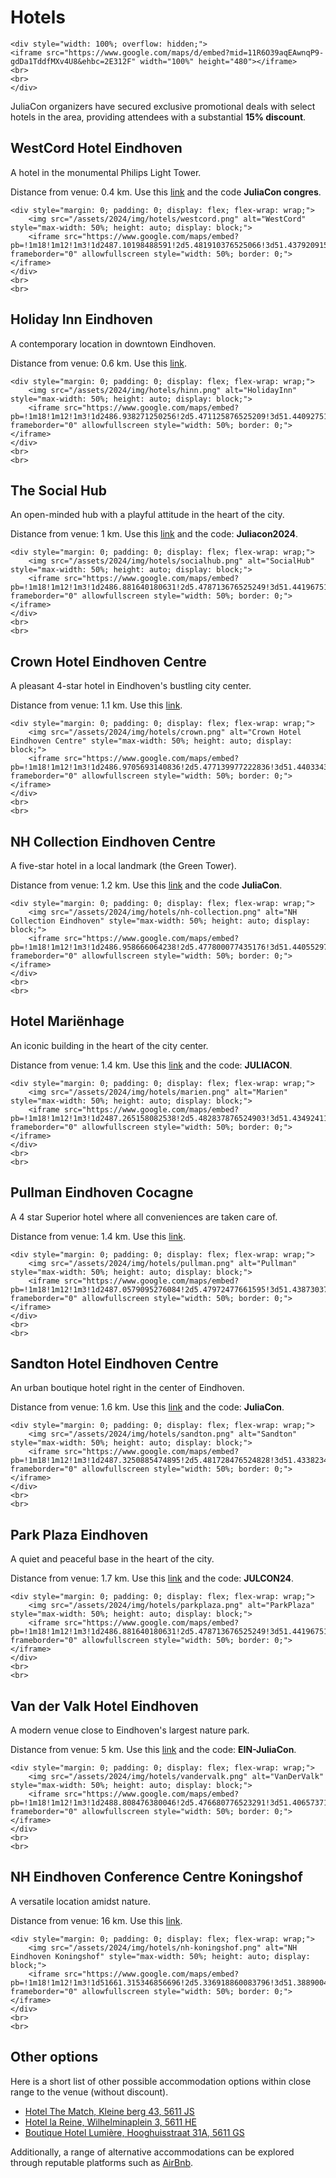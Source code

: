 
# Hotels

~~~
<div style="width: 100%; overflow: hidden;">
<iframe src="https://www.google.com/maps/d/embed?mid=11R6O39aqEAwnqP9-gdDa1TddfMXv4U8&ehbc=2E312F" width="100%" height="480"></iframe>
<br>
<br>
</div>
~~~

JuliaCon organizers have secured exclusive promotional deals with select hotels in the area, providing attendees with a substantial **15% discount**.


## WestCord Hotel Eindhoven

A hotel in the monumental Philips Light Tower.

Distance from venue: 0.4 km.
Use this [link](https://app.mews.com/distributor/159bdff3-e477-4850-bb36-b019008adf5c?mewsVoucherCode=JuliaCon%20congres)
and the code **JuliaCon congres**.

~~~
<div style="margin: 0; padding: 0; display: flex; flex-wrap: wrap;">
    <img src="/assets/2024/img/hotels/westcord.png" alt="WestCord" style="max-width: 50%; height: auto; display: block;">
    <iframe src="https://www.google.com/maps/embed?pb=!1m18!1m12!1m3!1d2487.10198488591!2d5.481910376525066!3d51.43792091577673!2m3!1f0!2f0!3f0!3m2!1i1024!2i768!4f13.1!3m3!1m2!1s0x47c6d91ad91932e3%3A0x1e7127ed0bf6fdca!2sInntel%20Hotels%20Art%20Eindhoven!5e0!3m2!1sen!2snl!4v1707503256788!5m2!1sen!2snl" frameborder="0" allowfullscreen style="width: 50%; border: 0;"></iframe>
</div>
<br>
<br>
~~~

## Holiday Inn Eindhoven

A contemporary location in downtown Eindhoven.

Distance from venue: 0.6 km.
Use this [link](https://www.ihg.com/holidayinn/hotels/us/en/eindhoven/einnl/hoteldetail?fromRedirect=true&qSrt=sBR&qIta=99801505&icdv=99801505&qSlH=EINNL&qGrpCd=C09&setPMCookies=true&qSHBrC=HI&qDest=Veldmaarschalk%20Montgomerylaan%201%2C%20Eindhoven%2C%20NL&srb_u=1).

~~~
<div style="margin: 0; padding: 0; display: flex; flex-wrap: wrap;">
    <img src="/assets/2024/img/hotels/hinn.png" alt="HolidayInn" style="max-width: 50%; height: auto; display: block;">
    <iframe src="https://www.google.com/maps/embed?pb=!1m18!1m12!1m3!1d2486.938271250256!2d5.471125876525209!3d51.44092751555729!2m3!1f0!2f0!3f0!3m2!1i1024!2i768!4f13.1!3m3!1m2!1s0x47c6d91bd72e83e7%3A0x6f70ad1ded9b534!2sHoliday%20Inn%20Eindhoven%2C%20an%20IHG%20Hotel!5e0!3m2!1sen!2snl!4v1707503273863!5m2!1sen!2snl" frameborder="0" allowfullscreen style="width: 50%; border: 0;"></iframe>
</div>
<br>
<br>
~~~

## The Social Hub

An open-minded hub with a playful attitude in the heart of the city.

Distance from venue: 1 km.
Use this [link](http://www.thesocialhub.co/Eindhoven)
and the code: **Juliacon2024**.

~~~
<div style="margin: 0; padding: 0; display: flex; flex-wrap: wrap;">
    <img src="/assets/2024/img/hotels/socialhub.png" alt="SocialHub" style="max-width: 50%; height: auto; display: block;">
    <iframe src="https://www.google.com/maps/embed?pb=!1m18!1m12!1m3!1d2486.881640180631!2d5.478713676525249!3d51.44196751548133!2m3!1f0!2f0!3f0!3m2!1i1024!2i768!4f13.1!3m3!1m2!1s0x47c6d91d017f6171%3A0xe6bcd50684a3ac31!2sThe%20Social%20Hub%20Eindhoven!5e0!3m2!1sen!2snl!4v1707503188664!5m2!1sen!2snl" frameborder="0" allowfullscreen style="width: 50%; border: 0;"></iframe>
</div>
<br>
<br>
~~~

## Crown Hotel Eindhoven Centre

A pleasant 4-star hotel in Eindhoven's bustling city center.

Distance from venue: 1.1 km.
Use this [link](https://app.mews.com/distributor/7f20943a-502c-497f-b4ff-b12300cb10b4).

~~~
<div style="margin: 0; padding: 0; display: flex; flex-wrap: wrap;">
    <img src="/assets/2024/img/hotels/crown.png" alt="Crown Hotel Eindhoven Centre" style="max-width: 50%; height: auto; display: block;">
    <iframe src="https://www.google.com/maps/embed?pb=!1m18!1m12!1m3!1d2486.9705693140836!2d5.477139977222836!3d51.440334371798095!2m3!1f0!2f0!3f0!3m2!1i1024!2i768!4f13.1!3m3!1m2!1s0x47c6d91cc5fe6a9f%3A0x7fd3bceab5801ce0!2sCrown%20Hotel%20Eindhoven!5e0!3m2!1sen!2sus!4v1709919104955!5m2!1sen!2sus" frameborder="0" allowfullscreen style="width: 50%; border: 0;"></iframe>
</div>
<br>
<br>
~~~

## NH Collection Eindhoven Centre

A five-star hotel in a local landmark (the Green Tower).

Distance from venue: 1.2 km.
Use this [link](https://www.nh-hotels.com/en/event/juliacon-cbbe) and the code **JuliaCon**.

~~~
<div style="margin: 0; padding: 0; display: flex; flex-wrap: wrap;">
    <img src="/assets/2024/img/hotels/nh-collection.png" alt="NH Collection Eindhoven" style="max-width: 50%; height: auto; display: block;">
    <iframe src="https://www.google.com/maps/embed?pb=!1m18!1m12!1m3!1d2486.958666064238!2d5.477800077435176!3d51.44055297179817!2m3!1f0!2f0!3f0!3m2!1i1024!2i768!4f13.1!3m3!1m2!1s0x47c6d91cd9e378d5%3A0x555a366b51e9107a!2sHotel%20NH%20Collection%20Eindhoven%20Centre!5e0!3m2!1sen!2sus!4v1708559202556!5m2!1sen!2sus" frameborder="0" allowfullscreen style="width: 50%; border: 0;"></iframe>
</div>
<br>
<br>
~~~

## Hotel Mariënhage

An iconic building in the heart of the city center.

Distance from venue: 1.4 km.
Use this [link](https://book.marienhage.com/nl?stay_detail%5Brateplan_id%5D=JULIACON)
and the code: **JULIACON**.

~~~
<div style="margin: 0; padding: 0; display: flex; flex-wrap: wrap;">
    <img src="/assets/2024/img/hotels/marien.png" alt="Marien" style="max-width: 50%; height: auto; display: block;">
    <iframe src="https://www.google.com/maps/embed?pb=!1m18!1m12!1m3!1d2487.265158082538!2d5.482837876524903!3d51.43492411599555!2m3!1f0!2f0!3f0!3m2!1i1024!2i768!4f13.1!3m3!1m2!1s0x47c6d8fd5f1d9565%3A0x38e3b5047de2c989!2sHotel%20Mari%C3%ABnhage%20Eindhoven!5e0!3m2!1sen!2snl!4v1707503235639!5m2!1sen!2snl" frameborder="0" allowfullscreen style="width: 50%; border: 0;"></iframe>
</div>
<br>
<br>
~~~

## Pullman Eindhoven Cocagne

A 4 star Superior hotel where all conveniences are taken care of.

Distance from venue: 1.4 km.
Use this [link](https://all.accor.com/promotions-offers/hotel-events/owm016784-001-juliacon-2024.en.shtml).

~~~
<div style="margin: 0; padding: 0; display: flex; flex-wrap: wrap;">
    <img src="/assets/2024/img/hotels/pullman.png" alt="Pullman" style="max-width: 50%; height: auto; display: block;">
    <iframe src="https://www.google.com/maps/embed?pb=!1m18!1m12!1m3!1d2487.0579095276084!2d5.47972477661595!3d51.43873037179775!2m3!1f0!2f0!3f0!3m2!1i1024!2i768!4f13.1!3m3!1m2!1s0x47c6d902be34b5c9%3A0xf35461c3ef861b2!2sPullman%20Eindhoven%20Cocagne!5e0!3m2!1sen!2sus!4v1713537279304!5m2!1sen!2sus" frameborder="0" allowfullscreen style="width: 50%; border: 0;"></iframe>
</div>
<br>
<br>
~~~

## Sandton Hotel Eindhoven Centre

An urban boutique hotel right in the center of Eindhoven.

Distance from venue: 1.6 km.
Use this [link](https://app.mews.com/distributor/dfae9dca-410f-4b42-b980-adf100e604e5?mewsVoucherCode=JuliaCon)
and the code: **JuliaCon**.

~~~
<div style="margin: 0; padding: 0; display: flex; flex-wrap: wrap;">
    <img src="/assets/2024/img/hotels/sandton.png" alt="Sandton" style="max-width: 50%; height: auto; display: block;">
    <iframe src="https://www.google.com/maps/embed?pb=!1m18!1m12!1m3!1d2487.3250885474895!2d5.481728476524828!3d51.43382341607573!2m3!1f0!2f0!3f0!3m2!1i1024!2i768!4f13.1!3m3!1m2!1s0x47c6d8fe0cf83a99%3A0xb4541262a6663b44!2sSandton%20Eindhoven%20Centre!5e0!3m2!1sen!2snl!4v1707503163036!5m2!1sen!2snl" frameborder="0" allowfullscreen style="width: 50%; border: 0;"></iframe>
</div>
<br>
<br>
~~~

## Park Plaza Eindhoven

A quiet and peaceful base in the heart of the city.

Distance from venue: 1.7 km.
Use this [link](https://www.radissonhotels.com/nl-nl/booking/room-display?hotelCode=NLPPEINPPE&checkInDate=2024-07-08&checkOutDate=2024-07-12&adults%5B%5D=1&children%5B%5D=0&searchType=pac&promotionCode=JULCON24&rhgext=Qm9PSty6s3HG)
and the code: **JULCON24**.

~~~
<div style="margin: 0; padding: 0; display: flex; flex-wrap: wrap;">
    <img src="/assets/2024/img/hotels/parkplaza.png" alt="ParkPlaza" style="max-width: 50%; height: auto; display: block;">
    <iframe src="https://www.google.com/maps/embed?pb=!1m18!1m12!1m3!1d2486.881640180631!2d5.478713676525249!3d51.44196751548133!2m3!1f0!2f0!3f0!3m2!1i1024!2i768!4f13.1!3m3!1m2!1s0x47c6d8fdda82d3e7%3A0xedcd90b4fe2076d0!2sPark%20Plaza%20Eindhoven!5e0!3m2!1sen!2snl!4v1707503211337!5m2!1sen!2snl" frameborder="0" allowfullscreen style="width: 50%; border: 0;"></iframe>
</div>
<br>
<br>
~~~

## Van der Valk Hotel Eindhoven

A modern venue close to Eindhoven's largest nature park.

Distance from venue: 5 km.
Use this [link](https://www.valkverrast.nl/en/promotions)
and the code: **EIN-JuliaCon**.

~~~
<div style="margin: 0; padding: 0; display: flex; flex-wrap: wrap;">
    <img src="/assets/2024/img/hotels/vandervalk.png" alt="VanDerValk" style="max-width: 50%; height: auto; display: block;">
    <iframe src="https://www.google.com/maps/embed?pb=!1m18!1m12!1m3!1d2488.808476380046!2d5.476680776523291!3d51.40657371806414!2m3!1f0!2f0!3f0!3m2!1i1024!2i768!4f13.1!3m3!1m2!1s0x47c6d83513b28565%3A0xce107ab6979899ad!2sVan%20der%20Valk%20Hotel%20Eindhoven!5e0!3m2!1sen!2snl!4v1707503140104!5m2!1sen!2snl" frameborder="0" allowfullscreen style="width: 50%; border: 0;"></iframe>
</div>
<br>
<br>
~~~

## NH Eindhoven Conference Centre Koningshof

A versatile location amidst nature.

Distance from venue: 16 km.
Use this [link](https://www.nh-hotels.com/en/event/juliacon).

~~~
<div style="margin: 0; padding: 0; display: flex; flex-wrap: wrap;">
    <img src="/assets/2024/img/hotels/nh-koningshof.png" alt="NH Eindhoven Koningshof" style="max-width: 50%; height: auto; display: block;">
    <iframe src="https://www.google.com/maps/embed?pb=!1m18!1m12!1m3!1d51661.315346856696!2d5.336918860083796!3d51.38890049021659!2m3!1f0!2f0!3f0!3m2!1i1024!2i768!4f13.1!3m3!1m2!1s0x47c6da77b095244d%3A0x691eb60bbaf52e48!2sHotel%20NH%20Eindhoven%20Conference%20Centre%20Koningshof!5e0!3m2!1sen!2sus!4v1708559590921!5m2!1sen!2sus" frameborder="0" allowfullscreen style="width: 50%; border: 0;"></iframe>
</div>
<br>
<br>
~~~


## Other options

Here is a short list of other possible accommodation options within close range to the venue (without discount).

- [Hotel The Match, Kleine berg 43, 5611 JS](https://maps.app.goo.gl/95DzfpvPdq9q4dYC7)
- [Hotel la Reine, Wilhelminaplein 3, 5611 HE](https://maps.app.goo.gl/zzg4nDRwWLg2hX9j9)
- [Boutique Hotel Lumière, Hooghuisstraat 31A, 5611 GS](https://maps.app.goo.gl/w3oHoeexTbR4LvJ86)

Additionally, a range of alternative accommodations can be explored through reputable platforms such as [AirBnb](https://www.airbnb.com).
